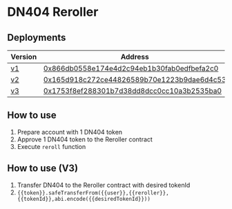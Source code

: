 # DN404 Reroller

## Deployments

| Version  | Address  |
|----------|---------|
|       [v1](./src/Reroller.sol) | [0x866db0558e174e4d2c94eb1b30fab0edfbefa2c0](https://etherscan.io/address/0x866db0558e174e4d2c94eb1b30fab0edfbefa2c0) |
|       [v2](./src/RerollerV2.sol) | [0x165d918c272ce44826589b70e1223b9dae6d4c53](https://etherscan.io/address/0x165d918c272ce44826589b70e1223b9dae6d4c53) |
|       [v3](./src/RerollerV3.sol) | [0x1753f8ef288301b7d38dd8dcc0cc10a3b2535ba0](https://etherscan.io/address/0x1753f8ef288301b7d38dd8dcc0cc10a3b2535ba0) |

## How to use

1. Prepare account with 1 DN404 token
2. Approve 1 DN404 token to the Reroller contract
3. Execute `reroll` function

## How to use (V3)

1. Transfer DN404 to the Reroller contract with desired tokenId
  2. `{{token}}.safeTransferFrom({{user}},{{reroller}},{{tokenId}},abi.encode({{desiredTokenId}}))`

